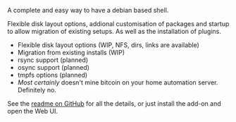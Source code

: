 A complete and easy way to have a debian based shell.

Flexible disk layout options, addional customisation of packages and startup to allow migration of existing setups.  As well as the installation of plugins.

* Flexible disk layout options (WIP, NFS, dirs, links are available)
* Migration from existing installs (WIP)
* rsync support (planned)
* osync support (planned)
* tmpfs options (planned)
* *Most certainly* doesn't mine bitcoin on your home automation server.  Definitely no.

See the [readme on GitHub](https://github.com/pssc/ha-addon-deb) for all the details, or just install the add-on and open the Web UI.
